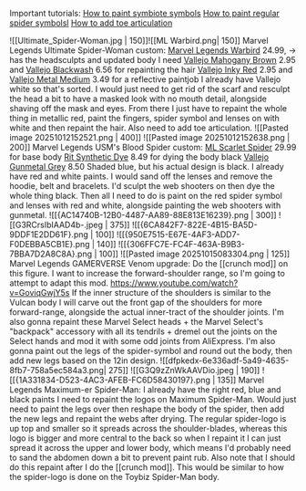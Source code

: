 Important tutorials:
[How to paint symbiote symbols](https://youtu.be/RPi2WmLPxv8) 
[How to paint regular spider symbolsl](https://youtu.be/xDrXjyuO5bc?si=V7qNdi77Jdu1jBp0)
[How to add toe articulation](https://www.youtube.com/shorts/4kY5DhkBpb8)

![[Ultimate_Spider-Woman.jpg | 150]]![[ML Warbird.png| 150]]
Marvel Legends Ultimate Spider-Woman custom:
[Marvel Legends Warbird](https://www.amazon.co.uk/Marvel-MVL-Legends-Yellow-2/dp/B0D95233ZD?crid=2VQ7D711JGFS8&dib=eyJ2IjoiMSJ9.EAutf6ifqk1OvjXHlBeEyKMP1HCvOhFIAfYswDLHRPHloDwFvBqiv9EN-GskCnwLYGGg6ht9Tcxaf3aixvUKGqQZgRW_cV1UdWmAyzcN40qGKPakBRL9iCaVOgCuI_FByxRLbTBLmaTSoAZ0bDUPmlJlPoyqTUWVr74vtw-S5d002mhraEmsUz5x_llhhVr6ana5C4VXERapAsPjq4aeApsTqcGV0XP4qkrnVFjZ8AiEBbH6MA99-EBHorzwnnZbO5-1YRz_ChJEP66fBIb3fy1fvtE-lE3EyGT-4PwE8Tg.VbhHhHSGGEd-nETjMK5rO4wuvxJMgBlyo8Dm-bpUT2g&dib_tag=se&keywords=marvel+legends+warbird&qid=1760273431&sprefix=marvel+legends+warbird%2Caps%2C118&sr=8-4) 24.99, -> has the headsculpts and updated body I need
[Vallejo Mahogany Brown](https://www.amazon.co.uk/Vallejo-Model-Color-Acrylic-Paint/dp/B000PH7P24?crid=13O6BFQ6DK79T&dib=eyJ2IjoiMSJ9._NdZkcWPNydc-uULg8JqsYc8zr8t9IiSKA3f-hqtA3Catd4dqeLfAHfQCznOXMgiv_eg0qccxlM5wcx3RzSbN0ECrStWm7ZyN_CWRWGsvc5OwkaQP-FBpnZaVVM9kb6h5tz_gkD6Qe8C6r5R0gJCTZ9WDy7SaGRCAmWh0GraVtuTg1Ex2-kvjmHAulQpt48rkY9xPaWbM0Wm3AVD69YbygTFGPURylHfojMH3JHiTN781KB3WsYYQSFzmQG42NiVjg7OBmMXyfPjMwqqKTF8IEwiKRfdxnF_y5SPq0ef64o.slCI2hy73WUy61Y_ZW70Qyua2yjRU6JqBHZslJQ8Vn8&dib_tag=se&keywords=vallejo%2Bbrown&qid=1760272850&sprefix=vallejo%2Bbrow%2Caps%2C113&sr=8-4&th=1) 2.95 and [Vallejo Blackwash](https://www.amazon.co.uk/Vallejo-Model-Color-Wash-Paints/dp/B00AOL8G8S?crid=FXUI0CRJ203W&dib=eyJ2IjoiMSJ9.BYxeG6_U7ob3g2Rxqi9xz_zeZwVId0z1rg8_wOidxRScYkkFNtXTkJtDL-STznxqQTeZcnsQ5sCWXqkmakl9q6VKDO3atcHsoO7TdFsm5n-0_OwSfoWeArMP1aeSr2RNeVryXVR8iKvwtm-STkZloLOxWCiKslj3B5H2UVJ8s8qIBA8mB2I9sR9a1dXqYwD3KeNURg1cFytfDxxTG5nMlwH8oUqJej7e-S2PNBWFaHjUUjK11nI-4HTP9rUjkmdIeP7sEom3f4gt1er79EEZDEM9JVQhpGt9lHsyqrtfzFc.9aL33NqLE5tubKNB_cVhniXmPk_PBZwwgZnRzrJE__Y&dib_tag=se&keywords=vallejo+black+wash&qid=1757174907&sprefix=vallejo+black+was%2Caps%2C108&sr=8-4) 6.56 for repainting the hair
[Vallejo Inky Red](https://www.amazon.co.uk/Vallejo-Game-Ink-Acrylic-Paint/dp/B000PH9IPG?crid=2MANEM1VFRKTF&dib=eyJ2IjoiMSJ9.drGpQ0vzHSwWl_rFP9YA_s-1v4E982RX-9yuYcDgmMqX4FVY2IHOKf0FQsv4wMJyKHroLCj7v1KP9NzMvz77uVW4FdNEjStobZVE5KabQnMjAr5RxFJ-9hNtU5yyH0Zy_MGvW6p4b5O9Xk26C57q4iCvx3vtCcSdBSXiYj7vzdkgbnPOdG_E0uB7zvyarm6TYxkcaAK9SWhYKejK-2FC8kfWP_fj-FLcGRx1ziEb5pQJMpMHhyTveN0-pPjj3zvumkpf7jM6UkmVTkk2NzE38MDjyN3Bfk2DjJN_GnwM2Ts.mrOpUNMEnnOrO9Qqq7tEpL4vujGojBS3xXlYfUUM4IA&dib_tag=se&keywords=vallejo%2Bcrimson%2Bred&qid=1760278394&s=officeproduct&sprefix=vallejo%2Bcrimson%2Bred%2Coffice-products%2C129&sr=1-3&th=1) 2.95 and [Vallejo Metal Medium](https://www.amazon.co.uk/Vallejo-Model-Color-Metal-Medium/dp/B000PHBETE?crid=2C63FZ7I3LUWA&dib=eyJ2IjoiMSJ9.Wz_3jXGnIYzW3cfftZ6964GnbOPmZfoZeSaV8euuVpM05AUdRyaIMEnSs4wfX_QC9EYjrIDw_H5cAMf_1frz8kf0RsUWd03mBFt3NShcxDU0gr8ELAZRCFf9VKAjuHa1SY21bDV6qDaWTRtdYwsW7Z_7s2Kt_nnOBXSQRe591s2POph857AUU1liihWeaiGoCm1Y2b0VzwTJyHyBNLWkUVQ57diE1Qcj9U83hELReV6LgZGh3ZGmXGSMo7H9xjegwInNTzZn8C1YvIcfMse46UjNS7nnpFszppkn0gQZRCc.S6LY7rAGHWCOGaREscucPMQh3Ay7aTRRSZYsr2PpHMA&dib_tag=se&keywords=vallejo%2Bmetallic%2Bmedium&qid=1757889852&rdc=1&s=officeproduct&sprefix=vallejo%2Bmetallic%2Bmediu%2Coffice-products%2C141&sr=1-2&th=1) 3.49 for a reflective paintjob
I already have Vallejo white so that's sorted. I would just need to get rid of the scarf and resculpt the head a bit to have a masked look with no mouth detail, alongside shaving off the mask and eyes.
From there I just have to repaint the whole thing in metallic red, paint the fingers, spider symbol and lenses on with white and then repaint the hair.
Also need to add toe articulation.
![[Pasted image 20251012152521.png | 400]] ![[Pasted image 20251012152638.png | 200]]
Marvel Legends USM's Blood Spider custom:
[ML Scarlet Spider](https://www.comicsandcocktails.co.uk/store/Marvel-Legends-6-Spider-Man-Retro-Wave-4-Scarlet-Spider-p642293937) 29.99 for base body
[Rit Synthetic Dye](https://www.amazon.co.uk/Rit-Dye-More-Synthetic-7oz-Graphite/dp/B076N3R6Z3/262-1879676-9991234?pd_rd_w=QOtjp&content-id=amzn1.sym.c7e2bad4-5f0a-4571-946c-cadf3ebf9cb4&pf_rd_p=c7e2bad4-5f0a-4571-946c-cadf3ebf9cb4&pf_rd_r=004VBWQQ13YEB3ZPNZ6W&pd_rd_wg=gF8l3&pd_rd_r=f901cf0d-053c-406b-9fcb-23f3a27119e5&pd_rd_i=B076N3R6Z3&psc=1) 8.49 for dying the body black
[Vallejo Gunmetal Grey](https://www.amazon.co.uk/Acrylicos-Vallejo-32-Metal-Color/dp/B012A947IO?crid=Y4QZQPGF6Z1C&dib=eyJ2IjoiMSJ9.V56Kr1S2oeSX5l62yJaYRV97SPgCx-Iegdwzq4y0wSAFq4inROjITk0U6ZA-3oswOE1PgLVSpE5YyOHBh9XdkS1H98_hDdTjnp3uxKcjZN_8c0hoiIV3LnWArVKn3OlOmOWvNm6DBAVM4j3GADjFGI7OQMee1-9mN8LF2sXnf3GbeeAEwXLb7XCrq8KVIJZT2DOvUBRDx0EYpAy0w8TxTdyGi5cik-7P6FthbnhGApJh4le0ssmaB7TNhT8mm0snWuXruGGyhqWC6tfZqpLZONPMxdd3hbKkdfFSRdYzYUA.l7MwAJr-EYqONPD9bVoCBAghHhlWVGG8Nlr1NcRzsag&dib_tag=se&keywords=vallejo+gunmetal&qid=1760279388&s=officeproduct&sprefix=vallejo+gunmetal%2Coffice-products%2C95&sr=1-2) 8.50
Shaded blue, but his actual design is black. I already have red and white paints.
I would sand off the lenses and remove the hoodie, belt and bracelets. I'd sculpt the web shooters on then dye the whole thing black.
Then all I need to do is paint on the red spider symbol and lenses with red and white, alongside painting the web shooters with gunmetal.
![[{AC14740B-12B0-4487-AA89-88E813E16239}.png | 300]] ![[G3RCrsIbIAAD4b-.jpeg | 375]]
![[{6CA842F7-822E-4B15-BA5D-9DDF1E2DD61F}.png | 100]] ![[{950E7515-E67E-4AF3-ADD7-F0DEBBA5CB1E}.png | 140]] ![[{306FFC7E-FC4F-463A-B9B3-7BBA7D2A8C8A}.png | 100]] ![[Pasted image 20251015083304.png | 125]]
Marvel Legends GAMERVERSE Venom upgrade:
Do the [[crunch mod]] on this figure.
I want to increase the forward-shoulder range, so I'm going to attempt to adapt this mod.
https://www.youtube.com/watch?v=GoviqGwjY5s
If the inner structure of the shoulders is similar to the Vulcan body I will carve out the front gap of the shoulders for more forward-range, alongside the actual inner-tract of the shoulder joints.
I'm also gonna repaint these Marvel Select heads + the Marvel Select's "backpack" accessory with all its tendrils + dremel out the joints on the Select hands and mod it with some odd joints from AliExpress. 
I'm also gonna paint out the legs of the spider-symbol and round out the body, then add new legs based on the 12in design.
![[dfpkedx-6e336adf-5a49-4635-8fb7-758a5ec584a3.png| 275]] ![[G3Q9zZnWkAAVDio.jpeg | 190]] ![[{1A331834-D523-4AC3-AFEB-FC6D58430197}.png | 135]]
Marvel Legends Maximum-er Spider-Man:
I already have the right red, blue and black paints I need to repaint the logos on Maximum Spider-Man. Would just need to paint the legs over then reshape the body of the spider, then add the new legs and repaint the webs after drying. The regular spider-logo is up top and smaller so it spreads across the shoulder-blades, whereas this logo is bigger and more central to the back so when I repaint it I can just spread it across the upper and lower body, which means I'd probably need to sand the abdomen down a bit to prevent paint rub. Also note that I should do this repaint after I do the [[crunch mod]].
This would be similar to how the spider-logo is done on the Toybiz Spider-Man body.